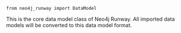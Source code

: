 
    from neo4j_runway import DataModel

This is the core data model class of Neo4j Runway. All imported data models will be converted to this data model format.
